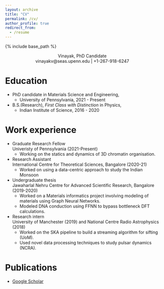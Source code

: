 ```yaml
---
layout: archive
title: "CV"
permalink: /cv/
author_profile: true
redirect_from:
  - /resume
---
```


{% include base_path %}

<div align="center"> Vinayak, PhD Candidate </div>
<div align="center"> vinayakv@seas.upenn.edu | +1-267-918-6247 </div>

Education
=========
* PhD candidate in Materials Science and Engineering, 
  * University of Pennsylvania, 2021 - Present
* B.S.(Research), *First Class with Distinction* in Physics, 
  * Indian Institute of Science, 2016 - 2020 

Work experience
===============
* Graduate Research Fellow  
  Univeristy of Pennsylvania (2021-Present)
  * Working on the statics and dynamics of 3D chromatin organisation. 
* Research Assistant  
  International Centre for Theoretical Sciences, Bangalore (2020-21)  
  * Worked on using a data-centric approach to study the Indian Monsoon
* Undergraduate thesis  
  Jawaharlal Nehru Centre for Advanced Scientific Research, Bangalore (2019-2020)
  * Worked on a Materials informatics project involving modeling of materials using Graph Neural Networks.
  * Modeled DNA conduction using FFNN to bypass bottleneck DFT calculations.
* Research intern  
  University of Manchester (2019) and National Centre Radio Astrophysics (2018)
  * Worked on the SKA pipeline to build a streaming algorithm for sifting (UoM).
  * Used novel data processing techniques to study pulsar dynamics (NCRA). 

Publications
======
* [Google Scholar](https://scholar.google.com/citations?hl=en&user=RuEjeXkAAAAJ&view_op=list_works&sortby=pubdate)
